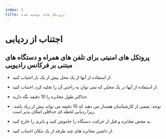 ```yaml
---
index: 3
title: پروتکل های توصیه شده
---
```

# اجتناب از ردیابی

## پروتکل های امنیتی برای تلفن های همراه و دستگاه های مبتنی بر فرکانس رادیویی

*   از استفاده از آنها از یک محل بیش از یک بار اجتناب کنید.

*    از استفاده از آنها در یک محلی که نمی توان به راحتی آن را تخلیه کرد، اجتناب کنید.

*   حداکثر طول مخابره را  10 دقیقه نگه دارید.

* توجه: بعضی از کارشناسان هشدار می دهند که 10 دقیقه می تواند بیش از زیاد باشد، زیرا ردیابی لحظه ای حداقلی امکان پذیر است.

*   به محض مخابره و قبل از حرکت، دستگاه را خاموش کنید و باتری را خارج کنید.

*   از داشتن مخابره های چند طرفه از یک مکان اجتناب کنید.